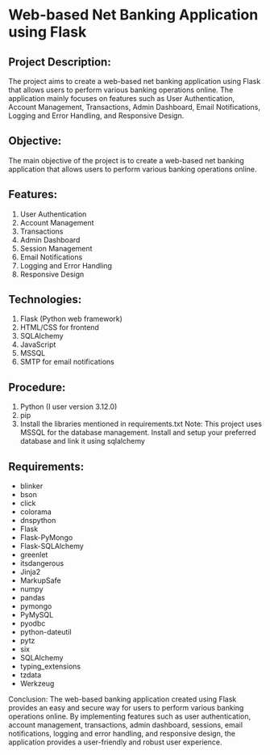 # Web-based Net Banking Application using Flask

## Project Description: 
The project aims to create a web-based net banking application using Flask that allows users to perform various banking operations online. The application mainly focuses on features such as User Authentication, Account Management, Transactions, Admin Dashboard, Email Notifications, Logging and Error Handling, and Responsive Design. 
## Objective: 
The main objective of the project is to create a web-based net banking application that allows users to perform various banking operations online.
## Features:
1.	User Authentication
2.	Account Management
3.	Transactions
4.	Admin Dashboard
5.	Session Management
6.	Email Notifications
7.	Logging and Error Handling
8.	Responsive Design

## Technologies:
1.	Flask (Python web framework)
2.	HTML/CSS for frontend
3.	SQLAlchemy 
4.	JavaScript 
5.	MSSQL
6.	SMTP for email notifications

## Procedure:
1.	Python (I user version 3.12.0)
2.	pip
3.	Install the libraries mentioned in requirements.txt
Note: This project uses MSSQL for the database management. Install and setup your preferred database and link it using sqlalchemy

## Requirements:
-	blinker
-	bson
-	click
-	colorama
-	dnspython
-	Flask
-	Flask-PyMongo
-	Flask-SQLAlchemy
-	greenlet
-	itsdangerous
-	Jinja2
-	MarkupSafe
-	numpy
-	pandas
-	pymongo
-	PyMySQL
-	pyodbc
-	python-dateutil
-	pytz
-	six
-	SQLAlchemy
-	typing_extensions
-	tzdata
-	Werkzeug

Conclusion:
The web-based banking application created using Flask provides an easy and secure way for users to perform various banking operations online. By implementing features such as user authentication, account management, transactions, admin dashboard, sessions, email notifications, logging and error handling, and responsive design, the application provides a user-friendly and robust user experience. 
